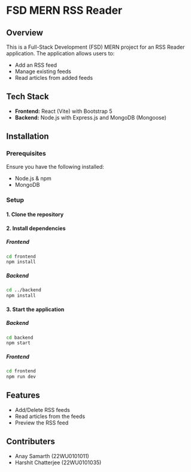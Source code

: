 # FSD MERN RSS Reader

## Overview
This is a Full-Stack Development (FSD) MERN project for an RSS Reader application. The application allows users to:
- Add an RSS feed
- Manage existing feeds
- Read articles from added feeds

## Tech Stack
- **Frontend:** React (Vite) with Bootstrap 5
- **Backend:** Node.js with Express.js and MongoDB (Mongoose)

## Installation
### Prerequisites
Ensure you have the following installed:
- Node.js & npm
- MongoDB

### Setup
#### 1. Clone the repository

#### 2. Install dependencies

##### Frontend
```sh
cd frontend
npm install
```

##### Backend
```sh
cd ../backend
npm install
```

#### 3. Start the application

##### Backend
```sh
cd backend
npm start
```

##### Frontend
```sh
cd frontend
npm run dev
```

## Features
- Add/Delete RSS feeds
- Read articles from the feeds
- Preview the RSS feed

## Contributers

- Anay Samarth (22WU0101011)
- Harshit Chatterjee (22WU0101035)